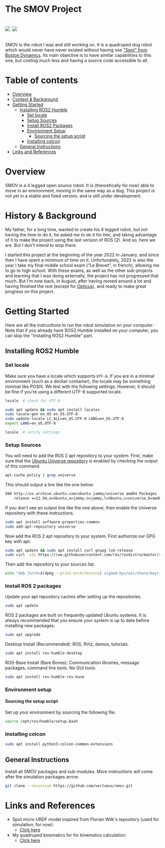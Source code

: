<h1 align="left">
  <p align="left">
    The SMOV Project
  </p>
  <p align="left>
    <a href="https://github.com/vertueux/spot_micro2/blob/master/LICENSE.md"><img src="https://img.shields.io/badge/license-MIT-important"/></a>
    <a href="https://github.com/vertueux/"><img src="https://img.shields.io/badge/Contact%20me%20on%20Discord-now%239470-informational"/></a>
  </p>
</h1>

SMOV is the robot I was and still working on. It is a quadruped dog robot which would never have never existed without having see ["Spot" from Boston Dynamics](https://www.bostondynamics.com/products/spot#:~:text=Spot%20is%20an%20agile%20mobile,Automate). Its main objective is to have similar capabilities to this one, but costing much less and having a source code accessible to all.

# Table of contents

* [Overview](#overview)
* [Context & Background](#the-story)
* [Getting Started](#getting-started)
    * [Installing ROS2 Humble](#installing-ros2-humble)
        * [Set locale](#set-locale)
        * [Setup Sources](#setup-sources)
        * [Install ROS2 Packages](#install-ros-2-packages)
        * [Environment Setup](#environment-setup)
            * [Sourcing the setup script](#sourcing-the-setup-script)
        * [Installing colcon](#installing-colcon)
    * [General Instructions](#general-instructions)
* [Links and References](#links-and-references)

# Overview
SMOV is a 4 legged open source robot. It is (theoretically for now) able to move in an environment, moving in the same way as a dog. This project is not yet in a stable and fixed version, and is still under development.


# History & Background
My father, for a long time, wanted to create his 4 legged robot, but not having the time to do it, he asked me to do it for him, and taking advantage of it to make the project using the last version of ROS (2). And so, here we are. But I don't intend to stop there.

I started this project at the beginning of the year 2022 in January, and since then I have spent a minimum of time on it. Unfortunately, 2022 is also the year I take my final middle school exam ("Le Brevet", in french), allowing me to go to high school. With these exams, as well as the other sub-projects and learning that I was doing externally, the project has not progressed that much. But I'm now back, in August, after having moved around a lot and having finished the rest (except for [Opticus](https://github.com/vertueux/opticus/)), and ready to make great progress on this project.

# Getting Started
Here are all the instructions to run the robot simulation on your computer. Note that if you already have ROS2 Humble installed on your computer, you can skip the "Installing ROS2 Humble" part.

## Installing ROS2 Humble

### Set locale
Make sure you have a locale which supports ```UTF-8```. If you are in a minimal environment (such as a docker container), the locale may be something minimal like POSIX. We test with the following settings. However, it should be fine if you’re using a different UTF-8 supported locale.
```bash
locale  # check for UTF-8

sudo apt update && sudo apt install locales
sudo locale-gen en_US en_US.UTF-8
sudo update-locale LC_ALL=en_US.UTF-8 LANG=en_US.UTF-8
export LANG=en_US.UTF-8

locale  # verify settings
```

### Setup Sources
You will need to add the ROS 2 apt repository to your system. First, make sure that the [Ubuntu Universe repository](https://help.ubuntu.com/community/Repositories/Ubuntu) is enabled by checking the output of this command.
```bash
apt-cache policy | grep universe
```
This should output a line like the one below:
```bash
500 http://us.archive.ubuntu.com/ubuntu jammy/universe amd64 Packages
    release v=22.04,o=Ubuntu,a=jammy,n=jammy,l=Ubuntu,c=universe,b=amd64
```
If you don’t see an output line like the one above, then enable the Universe repository with these instructions.
```bash
sudo apt install software-properties-common
sudo add-apt-repository universe
```
Now add the ROS 2 apt repository to your system. First authorize our GPG key with apt.
```bash
sudo apt update && sudo apt install curl gnupg lsb-release
sudo curl -sSL https://raw.githubusercontent.com/ros/rosdistro/master/ros.key -o /usr/share/keyrings/ros-archive-keyring.gpg
```
Then add the repository to your sources list.
```bash
echo "deb [arch=$(dpkg --print-architecture) signed-by=/usr/share/keyrings/ros-archive-keyring.gpg] http://packages.ros.org/ros2/ubuntu $(source /etc/os-release && echo $UBUNTU_CODENAME) main" | sudo tee /etc/apt/sources.list.d/ros2.list > /dev/null
```

### Install ROS 2 packages
Update your apt repository caches after setting up the repositories.
```bash
sudo apt update
```
ROS 2 packages are built on frequently updated Ubuntu systems. It is always recommended that you ensure your system is up to date before installing new packages.
```bash
sudo apt upgrade
```
Desktop Install (Recommended): ROS, RViz, demos, tutorials.
```bash
sudo apt install ros-humble-desktop
```
ROS-Base Install (Bare Bones): Communication libraries, message packages, command line tools. No GUI tools.
```bash
sudo apt install ros-humble-ros-base
```

### Environment setup
#### Sourcing the setup script
Set up your environment by sourcing the following file.
```bash
source /opt/ros/humble/setup.bash
```

### Installing colcon
```bash
sudo apt install python3-colcon-common-extensions
```

## General Instructions
Install all SMOV packages and sub-modules. More instructions will come after the simulation packages arrive.
```bash
git clone --recursive https://github.com/vertueux/smov.git
```

# Links and References
* Spot micro URDF model inspired from Florian Wilk's repository (used for simulation, for now): 
  * [Click here](https://gitlab.com/public-open-source/spotmicroai/simulation/-/tree/master/Basic%20simulation%20by%20user%20Florian%20Wilk/urdf)
* My quadruped kinematics for for kinematics calculation: 
  * [Click here](https://github.com/vertueux/quadruped_kinematics)